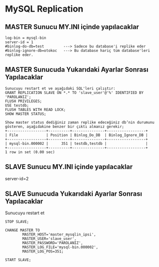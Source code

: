 # MySQL Replication

## MASTER Sunucu MY.INI içinde yapılacaklar
```
log-bin = mysql-bin
server-id = 1
#binlog-do-db=test         ---> Sadece bu database'i replike eder
#binlog-ignore-db=otokoc   ---> Bu database hariç tüm database'leri replike eder.
```

## MASTER Sunucuda Yukarıdaki Ayarlar Sonrası Yapılacaklar
```
Sunucuyu restart et ve aşağıdaki SQL'leri çalıştır:
GRANT REPLICATION SLAVE ON *.* TO 'slave_user'@'%' IDENTIFIED BY 'PAROLANIZ';
FLUSH PRIVILEGES;
USE testdb;
FLUSH TABLES WITH READ LOCK;
SHOW MASTER STATUS;

Show master status dediğiniz zaman replike edeceğiniz db’nin durumunu gösteren, aşağıdakine benzer bir çıktı almanız gerekir;
+------------------+----------+---------------+------------------+
| File             | Position | Binlog_Do_DB  | Binlog_Ignore_DB |
+------------------+----------+---------------+------------------+
| mysql-bin.000002 |      351 | testdb,testdb |                  |
+------------------+----------+---------------+------------------+
1 row in set (0.00 sec)
```

## SLAVE Sunucu MY.INI içinde yapılacaklar
server-id=2


## SLAVE Sunucuda Yukarıdaki Ayarlar Sonrası Yapılacaklar
Sunucuyu restart et
```
STOP SLAVE;

CHANGE MASTER TO
        MASTER_HOST='master_mysqlin_ipsi',
        MASTER_USER='slave_user',
        MASTER_PASSWORD='PAROLANIZ',
        MASTER_LOG_FILE='mysql-bin.000002',
        MASTER_LOG_POS=351;
       
START SLAVE;
```
